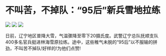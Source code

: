 不叫苦，不掉队：“95后”新兵雪地拉练
===

![](http://www.chsi.com.cn/news/file.do?method=downFile&id=1430874384)
![](http://www.chsi.com.cn/news/file.do?method=downFile&id=1430874385)
![](http://www.chsi.com.cn/news/file.do?method=downFile&id=1430874386)


日前，辽宁地区普降大雪，气温骤降至零下20摄氏度。武警辽宁总队抚顺支队400多名官兵挺进林海雪原拉练。途中，这些稚气未脱的“95后”以不服输的拼劲，不叫苦不掉队!好样的!为他们点赞!
